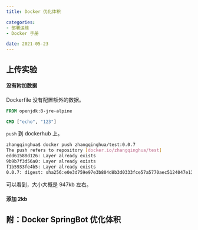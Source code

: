 ```yaml
---
title: Docker 优化体积

categories:
- 部署运维
- Docker 手册

date: 2021-05-23
---
```

## 上传实验
#### 没有附加数据
Dockerfile 没有配置额外的数据。

```Dockerfile
FROM openjdk:8-jre-alpine

CMD ["echo", "123"]
```

`push` 到 dockerhub 上。
```bash
zhangqinghua$ docker push zhangqinghua/test:0.0.7
The push refers to repository [docker.io/zhangqinghua/test]
edd61588d126: Layer already exists 
9b9b7f3d56a0: Layer already exists 
f1b5933fe4b5: Layer already exists 
0.0.7: digest: sha256:e0e3d759e97e3b804d8b3d0333fce57a5770aec5124047e13a84335b10f82c9a size: 947
```

可以看到，大小大概是 947kb 左右。

#### 添加 2kb

## 附：Docker SpringBot 优化体积
